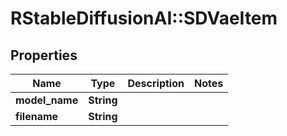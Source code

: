 # RStableDiffusionAI::SDVaeItem

## Properties
Name | Type | Description | Notes
------------ | ------------- | ------------- | -------------
**model_name** | **String** |  | 
**filename** | **String** |  | 

